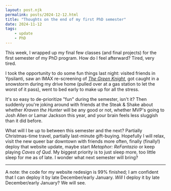 ```yaml
---
layout: post.njk
permalink: posts/2024-12-12.html
title: "Thoughts on the end of my first PhD semester"
date: 2024-11-12
tags:
    - update
    - PhD
---
```

This week, I wrapped up my final few classes (and final projects) for the first semester of my PhD program. How do I feel afterward? Tired, very tired. 

I took the opportunity to do some fun things last night: visited friends in Ypsilanti, saw an IMAX re-screening of [*The Green Knight*](https://letterboxd.com/film/the-green-knight/), got caught in a snowstorm during my drive home (pulled over at a gas station to let the worst of it pass), went to bed early to make up for all the stress.

It's so easy to de-prioritize "fun" during the semester, isn't it? Then suddenly you're joking around with friends at the Steak & Shake about whether *Kraven the Hunter* will be any good or not, whether MVP's going to Josh Allen or Lamar Jackson this year, and your brain feels less sluggish than it did before. 

What will I be up to between this semester and the next? Partially Christmas-time travel, partially last-minute gift-buying. Hopefully I will relax, visit the new queer bar downtown with friends more often, finally (finally!) deploy that website update, maybe start *Metaphor: ReFantazio* or keep playing *Caves of Qud.* My biggest priority is to just sleep more, too little sleep for me as of late. I wonder what next semester will bring?

---

A note: the code for my website redesign is 99% finished; I am confident that I can deploy it by late December/early January. *Will* I deploy it by late December/early January? We will see. 
